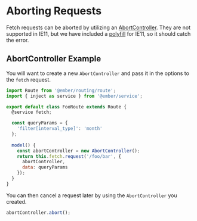 # Aborting Requests

Fetch requests can be aborted by utilizing an [AbortController](https://developer.mozilla.org/en-US/docs/Web/API/AbortController).
They are not supported in IE11, but we have included a [polyfill](https://www.npmjs.com/package/abortcontroller-polyfill) for IE11, 
so it should catch the error.

## AbortController Example

You will want to create a new `AbortController` and pass it in the options to the `fetch` request.

```js
import Route from '@ember/routing/route';
import { inject as service } from '@ember/service';

export default class FooRoute extends Route {
  @service fetch;

  const queryParams = {
    'filter[interval_type]': 'month'
  };
  
  model() { 
    const abortController = new AbortController();
    return this.fetch.request('/foo/bar', {
      abortController,
      data: queryParams
    });
  }
}
```

You can then cancel a request later by using the `AbortController` you created.

```js
abortController.abort();
```
